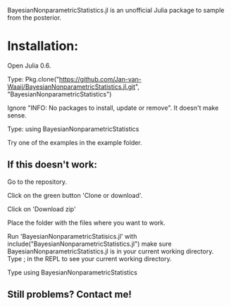BayesianNonparametricStatistics.jl is an unofficial Julia package to sample from the posterior.

# Installation:

Open Julia 0.6.

Type: Pkg.clone("https://github.com/Jan-van-Waaij/BayesianNonparametricStatistics.jl.git", "BayesianNonparametricStatistics")

Ignore "INFO: No packages to install, update or remove". It doesn't make sense. 

Type: using BayesianNonparametricStatistics

Try one of the examples in the example folder.

## If this doesn't work:

Go to the repository. 

Click on the green button 'Clone or download'. 

Click on 'Download zip'

Place the folder with the files where you want to work. 

Run 'BayesianNonparametricStatisics.jl' with include("BayesianNonparametricStatistics.jl")
make sure BayesianNonparametricStatistics.jl is in your current working directory. Type ; in the REPL to see your current working directory. 

Type using BayesianNonparametricStatistics 

## Still problems? Contact me!
